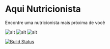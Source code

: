 # Aqui Nutricionista
Encontre uma nutricionista mais próxima de você

![alt](https://img.shields.io/github/issues/netodeolino/aqui-nutricionista-api.svg)
![alt](https://img.shields.io/github/forks/netodeolino/aqui-nutricionista-api.svg)
![alt](https://img.shields.io/github/stars/netodeolino/aqui-nutricionista-api.svg)

[![Build Status](https://travis-ci.org/netodeolino/aqui-nutricionista-api.svg?branch=master)](https://travis-ci.org/netodeolino/aqui-nutricionista-api)
